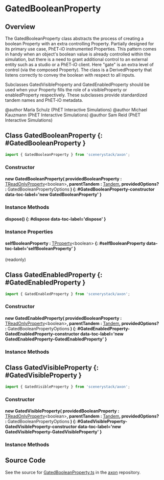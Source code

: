 # GatedBooleanProperty

## Overview

The GatedBooleanProperty class abstracts the process of creating a boolean Property with an extra controlling Property.
Partially designed for its primary use case, PhET-iO instrumented Properties. This pattern comes in handy when an
object's boolean value is already controlled within the simulation, but there is a need to grant additional control
to an external entity such as a studio or a PhET-iO client. Here "gate" is an extra level of control (via the
composed Property). The class is a DerivedProperty that listens correctly to convey the boolean with
respect to all inputs.

Subclasses GatedVisibleProperty and GatedEnabledProperty should be used when your Property fills the role
of a visibleProperty or enabledProperty respectively. These subclasses provide standardized tandem names
and PhET-iO metadata.

@author Marla Schulz (PhET Interactive Simulations)
@author Michael Kauzmann (PhET Interactive Simulations)
@author Sam Reid (PhET Interactive Simulations)

## Class GatedBooleanProperty {: #GatedBooleanProperty }


```js
import { GatedBooleanProperty } from 'scenerystack/axon';
```
### Constructor

#### new GatedBooleanProperty( providedBooleanProperty : <span style="font-weight: 400;">[TReadOnlyProperty](../axon/TReadOnlyProperty.md)&lt;<span style="color: hsla(calc(var(--md-hue) + 180deg),80%,40%,1);">boolean</span>&gt;</span>, parentTandem : <span style="font-weight: 400;">[Tandem](../tandem/Tandem.md)</span>, providedOptions? : <span style="font-weight: 400;">GatedBooleanPropertyOptions</span> ) {: #GatedBooleanProperty-constructor data-toc-label='new GatedBooleanProperty' }

### Instance Methods

#### dispose() {: #dispose data-toc-label='dispose' }

### Instance Properties

#### selfBooleanProperty : <span style="font-weight: 400;">[TProperty](../axon/TProperty.md)&lt;<span style="color: hsla(calc(var(--md-hue) + 180deg),80%,40%,1);">boolean</span>&gt;</span> {: #selfBooleanProperty data-toc-label='selfBooleanProperty' }

(readonly)



## Class GatedEnabledProperty {: #GatedEnabledProperty }


```js
import { GatedEnabledProperty } from 'scenerystack/axon';
```
### Constructor

#### new GatedEnabledProperty( providedBooleanProperty : <span style="font-weight: 400;">[TReadOnlyProperty](../axon/TReadOnlyProperty.md)&lt;<span style="color: hsla(calc(var(--md-hue) + 180deg),80%,40%,1);">boolean</span>&gt;</span>, parentTandem : <span style="font-weight: 400;">[Tandem](../tandem/Tandem.md)</span>, providedOptions? : <span style="font-weight: 400;">GatedBooleanPropertyOptions</span> ) {: #GatedEnabledProperty-GatedEnabledProperty-constructor data-toc-label='new GatedEnabledProperty-GatedEnabledProperty' }

### Instance Methods





## Class GatedVisibleProperty {: #GatedVisibleProperty }


```js
import { GatedVisibleProperty } from 'scenerystack/axon';
```
### Constructor

#### new GatedVisibleProperty( providedBooleanProperty : <span style="font-weight: 400;">[TReadOnlyProperty](../axon/TReadOnlyProperty.md)&lt;<span style="color: hsla(calc(var(--md-hue) + 180deg),80%,40%,1);">boolean</span>&gt;</span>, parentTandem : <span style="font-weight: 400;">[Tandem](../tandem/Tandem.md)</span>, providedOptions? : <span style="font-weight: 400;">GatedBooleanPropertyOptions</span> ) {: #GatedVisibleProperty-GatedVisibleProperty-constructor data-toc-label='new GatedVisibleProperty-GatedVisibleProperty' }

### Instance Methods





## Source Code

See the source for [GatedBooleanProperty.ts](https://github.com/phetsims/axon/blob/main/js/GatedBooleanProperty.ts) in the [axon](https://github.com/phetsims/axon) repository.
